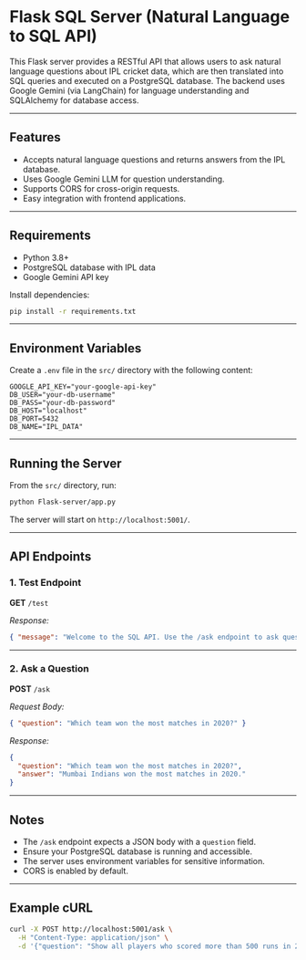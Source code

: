 # Flask SQL Server (Natural Language to SQL API)

This Flask server provides a RESTful API that allows users to ask natural language questions about IPL cricket data, which are then translated into SQL queries and executed on a PostgreSQL database. The backend uses Google Gemini (via LangChain) for language understanding and SQLAlchemy for database access.

---

## Features

- Accepts natural language questions and returns answers from the IPL database.
- Uses Google Gemini LLM for question understanding.
- Supports CORS for cross-origin requests.
- Easy integration with frontend applications.

---

## Requirements

- Python 3.8+
- PostgreSQL database with IPL data
- Google Gemini API key

Install dependencies:

```sh
pip install -r requirements.txt
```

---

## Environment Variables

Create a `.env` file in the `src/` directory with the following content:

```env
GOOGLE_API_KEY="your-google-api-key"
DB_USER="your-db-username"
DB_PASS="your-db-password"
DB_HOST="localhost"
DB_PORT=5432
DB_NAME="IPL_DATA"
```

---

## Running the Server

From the `src/` directory, run:

```sh
python Flask-server/app.py
```

The server will start on `http://localhost:5001/`.

---

## API Endpoints

### 1. Test Endpoint

**GET** `/test`

_Response:_
```json
{ "message": "Welcome to the SQL API. Use the /ask endpoint to ask questions." }
```

---

### 2. Ask a Question

**POST** `/ask`

_Request Body:_
```json
{ "question": "Which team won the most matches in 2020?" }
```

_Response:_
```json
{
  "question": "Which team won the most matches in 2020?",
  "answer": "Mumbai Indians won the most matches in 2020."
}
```

---

## Notes

- The `/ask` endpoint expects a JSON body with a `question` field.
- Ensure your PostgreSQL database is running and accessible.
- The server uses environment variables for sensitive information.
- CORS is enabled by default.

---

## Example cURL

```sh
curl -X POST http://localhost:5001/ask \
  -H "Content-Type: application/json" \
  -d '{"question": "Show all players who scored more than 500 runs in 2019."}'
```